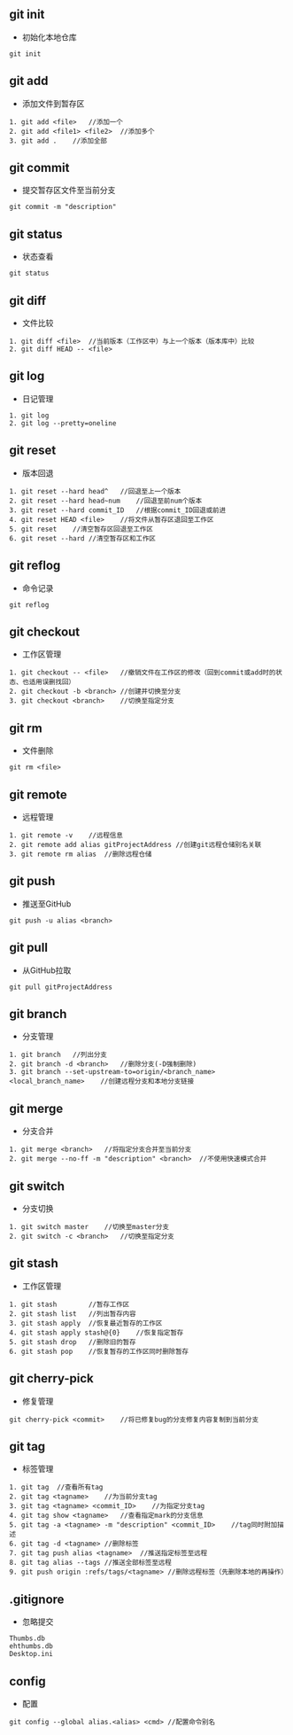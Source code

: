 ## git init ###
+ 初始化本地仓库
> 
	git init

## git add ###
+ 添加文件到暂存区
> 
	1. git add <file>	//添加一个
	2. git add <file1> <file2>	//添加多个
	3. git add .	//添加全部

## git commit ###
+ 提交暂存区文件至当前分支
> 
	git commit -m "description"

## git status ###
+ 状态查看
> 
	git status

## git diff ###
+ 文件比较
> 
	1. git diff <file>	//当前版本（工作区中）与上一个版本（版本库中）比较
	2. git diff HEAD -- <file>

## git log ###
+ 日记管理
> 
	1. git log
	2. git log --pretty=oneline

## git reset ###
+ 版本回退
> 
	1. git reset --hard head^	//回退至上一个版本
	2. git reset --hard head~num	//回退至前num个版本
	3. git reset --hard commit_ID	//根据commit_ID回退或前进
	4. git reset HEAD <file>	//将文件从暂存区退回至工作区
	5. git reset	//清空暂存区回退至工作区
	6. git reset --hard	//清空暂存区和工作区

## git reflog ###
+ 命令记录
> 
	git reflog

## git checkout ###
+ 工作区管理
> 
	1. git checkout -- <file>	//撤销文件在工作区的修改（回到commit或add时的状态、也适用误删找回）
	2. git checkout -b <branch>	//创建并切换至分支
	3. git checkout <branch>	//切换至指定分支

## git rm ###
+ 文件删除
> 
	git rm <file> 

## git remote ###
+ 远程管理
> 
	1. git remote -v	//远程信息
	2. git remote add alias gitProjectAddress //创建git远程仓储别名关联
	3. git remote rm alias	//删除远程仓储 

## git push ###
+ 推送至GitHub
> 
	git push -u alias <branch>

## git pull ###
+ 从GitHub拉取
> 
	git pull gitProjectAddress

## git branch ###
+ 分支管理
> 
	1. git branch	//列出分支
	2. git branch -d <branch>	//删除分支(-D强制删除)
	3. git branch --set-upstream-to=origin/<branch_name> <local_branch_name>	//创建远程分支和本地分支链接

## git merge ###
+ 分支合并
> 
	1. git merge <branch>	//将指定分支合并至当前分支
	2. git merge --no-ff -m "description" <branch>	//不使用快速模式合并

## git switch ###
+ 分支切换
> 
	1. git switch master	//切换至master分支
	2. git switch -c <branch>	//切换至指定分支

## git stash ###
+ 工作区管理
> 
	1. git stash		//暂存工作区
	2. git stash list	//列出暂存内容
	3. git stash apply	//恢复最近暂存的工作区
	4. git stash apply stash@{0}	//恢复指定暂存
	5. git stash drop	//删除旧的暂存
	6. git stash pop	//恢复暂存的工作区同时删除暂存	

## git cherry-pick ###
+ 修复管理
> 
	git cherry-pick <commit>	//将已修复bug的分支修复内容复制到当前分支

## git tag ###
+ 标签管理
> 
	1. git tag	//查看所有tag
	2. git tag <tagname>	//为当前分支tag
	3. git tag <tagname> <commit_ID>	//为指定分支tag
	4. git tag show <tagname>	//查看指定mark的分支信息
	5. git tag -a <tagname> -m "description" <commit_ID>	//tag同时附加描述
	6. git tag -d <tagname>	//删除标签
	7. git tag push alias <tagname>	 //推送指定标签至远程
	8. git tag alias --tags	//推送全部标签至远程
	9. git push origin :refs/tags/<tagname>	//删除远程标签（先删除本地的再操作）

## .gitignore ###
+ 忽略提交
> 
	Thumbs.db
	ehthumbs.db
	Desktop.ini

## config ###
+ 配置
> 
	git config --global alias.<alias> <cmd>	//配置命令别名